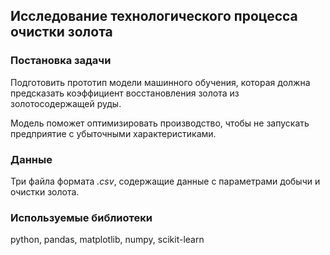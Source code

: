 ## Исследование технологического процесса очистки золота
### Постановка задачи
Подготовить прототип модели машинного обучения, которая должна предсказать коэффициент восстановления золота из золотосодержащей руды.

Модель поможет оптимизировать производство, чтобы не запускать предприятие с убыточными характеристиками.

### Данные
Три файла формата *.csv*, содержащие данные с параметрами добычи и очистки золота.

### Используемые библиотеки
python, pandas, matplotlib, numpy, scikit-learn

